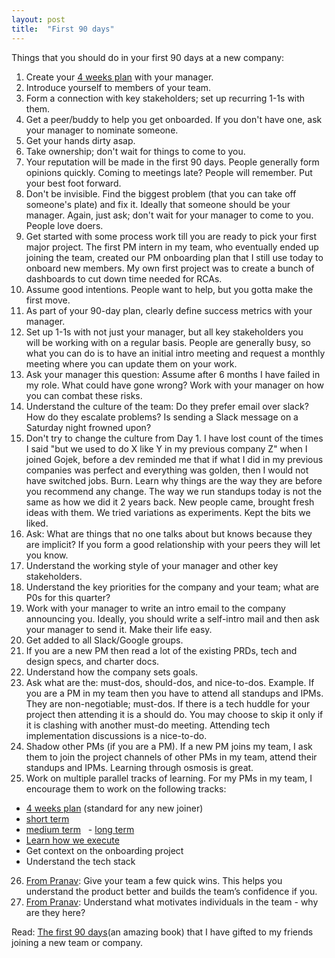 ```yaml
---
layout: post
title:  "First 90 days"
---
```


Things that you should do in your first 90 days at a new company:

1. Create your [4 weeks plan](https://docs.google.com/spreadsheets/d/1nmiiI36JARS_xufVTbUOXQGtVYCHyNxg5zKhKmVCwlQ/edit?usp=sharing) with your manager.
2. Introduce yourself to members of your team.
3. Form a connection with key stakeholders; set up recurring 1-1s with them.
4. Get a peer/buddy to help you get onboarded. If you don't have one, ask your manager to nominate someone.
5. Get your hands dirty asap.
6. Take ownership; don't wait for things to come to you.
7. Your reputation will be made in the first 90 days. People generally form opinions quickly. Coming to meetings late? People will remember. Put your best foot forward. 
8. Don't be invisible. Find the biggest problem (that you can take off someone's plate) and fix it. Ideally that someone should be your manager. Again, just ask; don't wait for your manager to come to you. People love doers.
9. Get started with some process work till you are ready to pick your first major project. The first PM intern in my team, who eventually ended up joining the team, created our PM onboarding plan that I still use today to onboard new members. My own first project was to create a bunch of dashboards to cut down time needed for RCAs.
10. Assume good intentions. People want to help, but you gotta make the first move.
11. As part of your 90-day plan, clearly define success metrics with your manager.
12. Set up 1-1s with not just your manager, but all key stakeholders you will be working with on a regular basis. People are generally busy, so what you can do is to have an initial intro meeting and request a monthly meeting where you can update them on your work.
13. Ask your manager this question: Assume after 6 months I have failed in my role. What could have gone wrong? Work with your manager on how you can combat these risks.
14. Understand the culture of the team: Do they prefer email over slack? How do they escalate problems? Is sending a Slack message on a Saturday night frowned upon?
15. Don't try to change the culture from Day 1. I have lost count of the times I said "but we used to do X like Y in my previous company Z" when I joined Gojek, before a dev reminded me that if what I did in my previous companies was perfect and everything was golden, then I would not have switched jobs. Burn. Learn why things are the way they are before you recommend any change. The way we run standups today is not the same as how we did it 2 years back. New people came, brought fresh ideas with them. We tried variations as experiments. Kept the bits we liked.
16. Ask: What are things that no one talks about but knows because they are implicit? If you form a good relationship with your peers they will let you know.
17. Understand the working style of your manager and other key stakeholders.
18. Understand the key priorities for the company and your team; what are P0s for this quarter?
19. Work with your manager to write an intro email to the company announcing you. Ideally, you should write a self-intro mail and then ask your manager to send it. Make their life easy.
20. Get added to all Slack/Google groups.
21. If you are a new PM then read a lot of the existing PRDs, tech and design specs, and charter docs. 
22. Understand how the company sets goals.
23. Ask what are the: must-dos, should-dos, and nice-to-dos. Example. If you are a PM in my team then you have to attend all standups and IPMs. They are non-negotiable; must-dos. If there is a tech huddle for your project then attending it is a should do. You may choose to skip it only if it is clashing with another must-do meeting. Attending tech implementation discussions is a nice-to-do.
24. Shadow other PMs (if you are a PM). If a new PM joins my team, I ask them to join the project channels of other PMs in my team, attend their standups and IPMs. Learning through osmosis is great.
25. Work on multiple parallel tracks of learning. For my PMs in my team, I encourage them to work on the following tracks: 
  - [4 weeks plan](https://docs.google.com/spreadsheets/d/1nmiiI36JARS_xufVTbUOXQGtVYCHyNxg5zKhKmVCwlQ/edit?usp=sharing) (standard for any new joiner)  
  - [short term](https://manassaloi.com/2020/03/23/running-product-team.html)
  - [medium term](https://manassaloi.com/2020/03/23/running-product-team.html)
  - [long term](https://manassaloi.com/2020/03/23/running-product-team.html) 
  - [Learn how we execute](https://manassaloi.com/2020/04/26/rules-project-management.html)  
  - Get context on the onboarding project  
  - Understand the tech stack 
26. [From Pranav](https://twitter.com/pranavVersed): Give your team a few quick wins. This helps you understand the product better and builds the team’s confidence if you.
27. [From Pranav](https://twitter.com/pranavVersed): Understand what motivates individuals in the team - why are they here?

Read: [The first 90 days](https://www.goodreads.com/book/show/15824358-the-first-90-days)(an amazing book) that I have gifted to my friends joining a new team or company.
